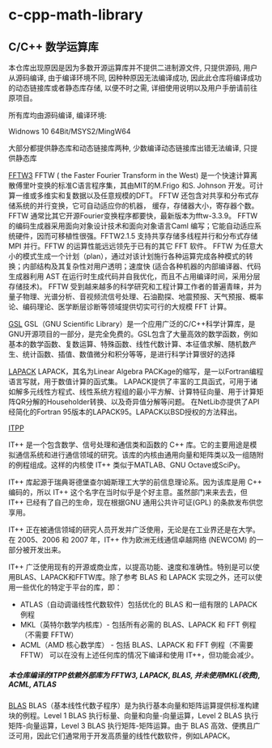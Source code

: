 # c-cpp-math-library
## C/C++ 数学运算库

本仓库出现原因是因为多数开源运算库并不提供二进制源文件, 只提供源码, 用户从源码编译, 由于编译环境不同, 因种种原因无法编译成功, 因此此仓库将编译成功的动态链接库或者静态库存储, 以便不时之需, 详细使用说明以及用户手册请前往原项目。

所有库均由源码编译, 编译环境:

Widnows 10 64Bit/MSYS2/MingW64

大部分都提供静态库和动态链接库两种, 少数编译动态链接库出错无法编译, 只提供静态库

[FFTW3](http://www.fftw.org/)
FFTW ( the Faster Fourier Transform in the West) 是一个快速计算离散傅里叶变换的标准C语言程序集，其由MIT的M.Frigo 和S. Johnson 开发。可计算一维或多维实和复数据以及任意规模的DFT。
FFTW 还包含对共享和分布式存储系统的并行变换，它可自动适应你的机器， 缓存，存储器大小，寄存器个数。
FFTW 通常比其它开源Fourier变换程序都要快，最新版本为fftw-3.3.9。
FFTW 的编码生成器采用面向对象设计技术和面向对象语言Caml 编写；它能自动适应系统硬件，因而可移植性很强。FFTW2.1.5 支持共享存储多线程并行和分布式存储 MPI 并行。FFTW 的运算性能远远领先于已有的其它 FFT 软件。
FFTW 为任意大小的模式生成一个计划（plan），通过对该计划施行各种运算完成各种模式的转换；内部结构及其复杂性对用户透明；速度快 (适合各种机器的内部编译器、代码生成器利用 AST 在运行时生成代码并自我优化，而且不占用编译时间，采用分层存储技术)。
FFTW 受到越来越多的科学研究和工程计算工作者的普遍青睐，并为量子物理、光谱分析、音视频流信号处理、石油勘探、地震预报、天气预报、概率论、编码理论、医学断层诊断等领域提供切实可行的大规模 FFT 计算。

[GSL](https://www.gnu.org/software/gsl/)
GSL（GNU Scientific Library）是一个应用广泛的C/C++科学计算库，是GNU开源项目的一部分，是完全免费的。GSL包含了大量高效的数学函数，例如基本的数学函数、复数运算、特殊函数、线性代数计算、本征值求解、随机数产生、统计函数、插值、数值微分和积分等等，是进行科学计算很好的选择

[LAPACK](https://www.netlib.org/lapack/)
LAPACK，其名为Linear Algebra PACKage的缩写，是一以Fortran编程语言写就，用于数值计算的函式集。 LAPACK提供了丰富的工具函式，可用于诸如解多元线性方程式、线性系统方程组的最小平方解、计算特征向量、用于计算矩阵QR分解的Householder转换、以及奇异值分解等问题。 在NetLib亦提供了API经简化的Fortran 95版本的LAPACK95。LAPACK以BSD授权的方法释出。

[ITPP](http://itpp.sourceforge.net/4.3.1/)

IT++ 是一个包含数学、信号处理和通信类和函数的 C++ 库。它的主要用途是模拟通信系统和进行通信领域的研究。该库的内核由通用向量和矩阵类以及一组随附的例程组成。这样的内核使 IT++ 类似于MATLAB、GNU Octave或SciPy。

IT++ 库起源于瑞典哥德堡查尔姆斯理工大学的前信息理论系。因为该库是用 C++ 编码的，所以 IT++ 这个名字在当时似乎是个好主意。虽然部门来来去去，但 IT++ 已经有了自己的生命，现在根据GNU 通用公共许可证(GPL) 的条款发布供您享用。

IT++ 正在被通信领域的研究人员开发并广泛使用，无论是在工业界还是在大学。在 2005、2006 和 2007 年，IT++ 作为欧洲无线通信卓越网络 (NEWCOM) 的一部分被开发出来。

IT++ 广泛使用现有的开源或商业库，以提高功能、速度和准确性。特别是可以使用BLAS、LAPACK和FFTW库。除了参考 BLAS 和 LAPACK 实现之外，还可以使用一些优化的特定于平台的库，即：

- ATLAS（自动调谐线性代数软件）包括优化的 BLAS 和一组有限的 LAPACK 例程
- MKL（英特尔数学内核库）- 包括所有必需的 BLAS、LAPACK 和 FFT 例程（不需要 FFTW）
- ACML（AMD 核心数学库） - 包括 BLAS、LAPACK 和 FFT 例程（不需要 FFTW）
可以在没有上述任何库的情况下编译和使用 IT++，但功能会减少。

##### 本仓库编译的ITPP依赖外部库为 FFTW3, LAPACK, BLAS, 并未使用MKL(收费), ACML, ATLAS


[BLAS](https://www.netlib.org/blas/)
BLAS（基本线性代数子程序）是为执行基本向量和矩阵运算提供标准构建块的例程。Level 1 BLAS 执行标量、向量和向量-向量运算，Level 2 BLAS 执行矩阵-向量运算，Level 3 BLAS 执行矩阵-矩阵运算。由于 BLAS 高效、便携且广泛可用，因此它们通常用于开发高质量的线性代数软件，例如LAPACK。
